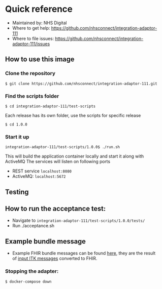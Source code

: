 # Quick reference
- Maintained by: NHS Digital
- Where to get help: https://github.com/nhsconnect/integration-adaptor-111
- Where to file issues: https://github.com/nhsconnect/integration-adaptor-111/issues
  
## How to use this image

### Clone the repository

`$ git clone https://github.com/nhsconnect/integration-adaptor-111.git`

### Find the scripts folder

`$ cd integration-adaptor-111/test-scripts`

Each release has its own folder, use the scripts for specific release

`$ cd 1.0.0`

### Start it up

`integration-adaptor-111/test-scripts/1.0.0$ ./run.sh`

This will build the application container locally and start it along with ActiveMQ
The services will listen on following ports

* REST service `localhost:8080`
* ActiveMQ: `localhost:5672`

## Testing

## How to run the acceptance test:
* Navigate to `integration-adaptor-111/test-scripts/1.0.0/tests/`
* Run ./acceptance.sh

## Example bundle message 
* Example FHIR bundle messages can be found [here](./doc/json), they are the result of [input ITK messages](./doc/xml) converted to FHIR. 

### Stopping the adapter:

`$ docker-compose down`